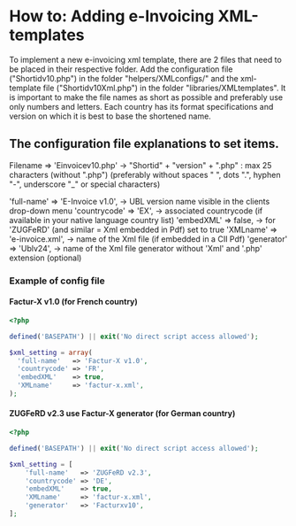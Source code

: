 # How to: Adding e-Invoicing XML-templates

To implement a new e-invoicing xml template, there are 2 files that need to be placed in their respective folder.
Add the configuration file ("Shortidv10.php") in the folder "helpers/XMLconfigs/" and the xml-template file ("Shortidv10Xml.php") in the folder "libraries/XMLtemplates".
It is important to make the file names as short as possible and preferably use only numbers and letters.
Each country has its format specifications and version on which it is best to base the shortened name.

## The configuration file explanations to set items.

Filename      => 'Einvoicev10.php'    -> "Shortid" + "version" + ".php" : max 25 characters (without ".php")
                                         (preferably without spaces " ", dots ".", hyphen "-", underscore "_" or special characters)

'full-name'   => 'E-Invoice v1.0',    -> UBL version name visible in the clients drop-down menu
'countrycode' => 'EX',                -> associated countrycode (if available in your native language country list)
'embedXML'    => false,               -> for 'ZUGFeRD' (and similar = Xml embedded in Pdf) set to true
'XMLname'     => 'e-invoice.xml',     -> name of the Xml file (if embedded in a CII Pdf)
'generator'   => 'Ublv24',            -> name of the Xml file generator without 'Xml' and '.php' extension (optional)

### Example of config file

#### Factur-X v1.0 (for French country)

```php
<?php

defined('BASEPATH') || exit('No direct script access allowed');

$xml_setting = array(
  'full-name'   => 'Factur-X v1.0',
  'countrycode' => 'FR',
  'embedXML'    => true,
  'XMLname'     => 'factur-x.xml',
);
```

#### ZUGFeRD v2.3 use Factur-X generator (for German country)

```php
<?php

defined('BASEPATH') || exit('No direct script access allowed');

$xml_setting = [
    'full-name'   => 'ZUGFeRD v2.3',
    'countrycode' => 'DE',
    'embedXML'    => true,
    'XMLname'     => 'factur-x.xml',
    'generator'   => 'Facturxv10',
];
```
